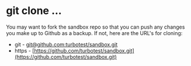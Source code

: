 # git clone ...

You may want to fork the sandbox repo so that you can push any changes you make up to Github as a backup. If not, here are the URL's for cloning:

* git - [git@github.com:turbotest/sandbox.git](https://github.com/turbotest/HELP/tree/102a9155c2b3aa2cbc12c448dc9c2799f9536145/docs/sandbox/git@github.com:turbotest/sandbox.git)
* https - [https://github.com/turbotest/sandbox.git](https://github.com/turbotest/sandbox.git)

